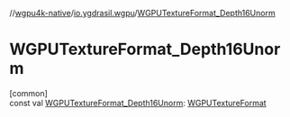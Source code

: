 //[wgpu4k-native](../../index.md)/[io.ygdrasil.wgpu](index.md)/[WGPUTextureFormat_Depth16Unorm](-w-g-p-u-texture-format_-depth16-unorm.md)

# WGPUTextureFormat_Depth16Unorm

[common]\
const val [WGPUTextureFormat_Depth16Unorm](-w-g-p-u-texture-format_-depth16-unorm.md): [WGPUTextureFormat](-w-g-p-u-texture-format/index.md)